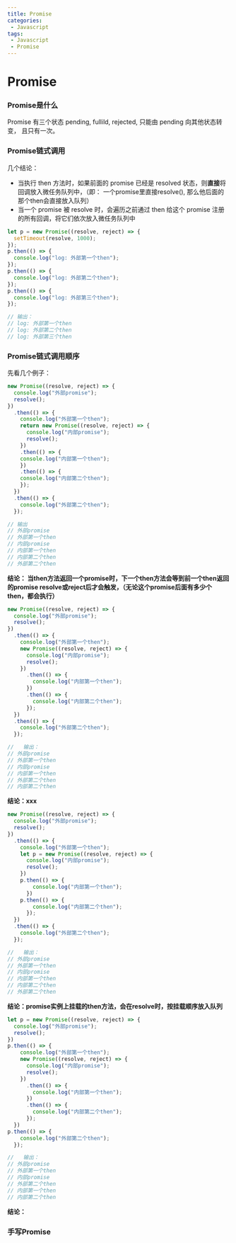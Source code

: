```yaml
---
title: Promise
categories:
 - Javascript
tags:
 - Javascript
 - Promise
---
```


# Promise

### Promise是什么
Promise 有三个状态 pending, fullild, rejected, 只能由 pending 向其他状态转变， 且只有一次。

### Promise链式调用

几个结论：
- 当执行 then 方法时，如果前面的 promise 已经是 resolved 状态，则**直接**将回调放入微任务队列中，（即： 一个promise里直接resolve(), 那么他后面的那个then会直接放入队列）
- 当一个 promise 被 resolve 时，会遍历之前通过 then 给这个 promise 注册的所有回调，将它们依次放入微任务队列中

```js
let p = new Promise((resolve, reject) => {
  setTimeout(resolve, 1000);
});
p.then(() => {
  console.log("log: 外部第一个then");
});
p.then(() => {
  console.log("log: 外部第二个then");
});
p.then(() => {
  console.log("log: 外部第三个then");
});

// 输出：
// log: 外部第一个then
// log: 外部第二个then
// log: 外部第三个then

```

### Promise链式调用顺序

先看几个例子： 

```js
new Promise((resolve, reject) => {
  console.log("外部promise");
  resolve();
})
  .then(() => {
    console.log("外部第一个then");
    return new Promise((resolve, reject) => {
      console.log("内部promise");
      resolve();
    })
    .then(() => {
    console.log("内部第一个then");
    })
    .then(() => {
    console.log("内部第二个then");
    });
  })
  .then(() => {
    console.log("外部第二个then");
  });

// 输出
// 外部promise
// 外部第一个then
// 内部promise
// 内部第一个then
// 内部第二个then
// 外部第二个then
```

**结论： 当then方法返回一个promise时，下一个then方法会等到前一个then返回的promise resolve或reject后才会触发，（无论这个promise后面有多少个then，都会执行）**

```js
new Promise((resolve, reject) => {
  console.log("外部promise");
  resolve();
})
  .then(() => {
    console.log("外部第一个then");
    new Promise((resolve, reject) => {
      console.log("内部promise");
      resolve();
    })
      .then(() => {
        console.log("内部第一个then");
      })
      .then(() => {
        console.log("内部第二个then");
      });
  })
  .then(() => {
    console.log("外部第二个then");
  });

//   输出：
// 外部promise
// 外部第一个then
// 内部promise
// 内部第一个then
// 外部第二个then
// 内部第二个then

```

**结论：xxx**

```js
new Promise((resolve, reject) => {
  console.log("外部promise");
  resolve();
})
  .then(() => {
    console.log("外部第一个then");
    let p = new Promise((resolve, reject) => {
      console.log("内部promise");
      resolve();
    })
    p.then(() => {
        console.log("内部第一个then");
      })
    p.then(() => {
        console.log("内部第二个then");
      });
  })
  .then(() => {
    console.log("外部第二个then");
  });

//   输出：
// 外部promise
// 外部第一个then
// 内部promise
// 内部第一个then
// 内部第二个then
// 外部第二个then
```

**结论：promise实例上挂载的then方法，会在resolve时，按挂载顺序放入队列**

```js
let p = new Promise((resolve, reject) => {
  console.log("外部promise");
  resolve();
})
p.then(() => {
    console.log("外部第一个then");
    new Promise((resolve, reject) => {
      console.log("内部promise");
      resolve();
    })
      .then(() => {
        console.log("内部第一个then");
      })
      .then(() => {
        console.log("内部第二个then");
      });
  })
p.then(() => {
    console.log("外部第二个then");
  });

//   输出：
// 外部promise
// 外部第一个then
// 内部promise
// 外部第二个then
// 内部第一个then
// 内部第二个then
```

**结论：**

### 手写Promise

```js



```

